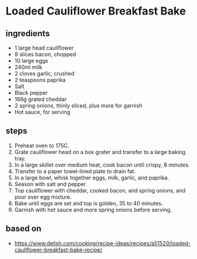 # Loaded Cauliflower Breakfast Bake

## ingredients

- 1 large head cauliflower
- 8 slices bacon, chopped
- 10 large eggs
- 240ml milk
- 2 cloves garlic, crushed
- 2 teaspoons paprika
- Salt
- Black pepper
- 166g grated cheddar
- 2 spring onions, thinly sliced, plus more for garnish
- Hot sauce, for serving

## steps

1. Preheat oven to 175C.
2. Grate cauliflower head on a box grater and transfer to a large baking tray.
3. In a large skillet over medium heat, cook bacon until crispy, 8 minutes.
4. Transfer to a paper towel-lined plate to drain fat.
5. In a large bowl, whisk together eggs, milk, garlic, and paprika.
6. Season with salt and pepper.
7. Top cauliflower with cheddar, cooked bacon, and spring onions, and pour over egg mixture.
8. Bake until eggs are set and top is golden, 35 to 40 minutes.
9. Garnish with hot sauce and more spring onions before serving.

## based on

- https://www.delish.com/cooking/recipe-ideas/recipes/a51520/loaded-cauliflower-breakfast-bake-recipe/
